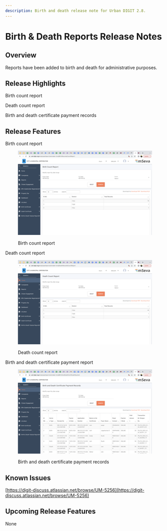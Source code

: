 ```yaml
---
description: Birth and death release note for Urban DIGIT 2.8.
---
```


# Birth & Death Reports Release Notes

## Overview

Reports have been added to birth and death for administrative purposes.

## Release Highlights

Birth count report

Death count report

Birth and death certificate payment records

## Release Features

Birth count report

<figure><img src="../../../.gitbook/assets/Screenshot 2023-02-17 at 8.28.52 AM.png" alt=""><figcaption><p>Birth count report</p></figcaption></figure>

Death count report

<figure><img src="../../../.gitbook/assets/Screenshot 2023-02-17 at 8.30.04 AM.png" alt=""><figcaption><p>Death count report</p></figcaption></figure>

Birth and death certificate payment report

<figure><img src="../../../.gitbook/assets/Screenshot 2023-02-17 at 8.31.00 AM (1).png" alt=""><figcaption><p>Birth and death certificate payment records</p></figcaption></figure>

## Known Issues

[https://digit-discuss.atlassian.net/browse/UM-5256](https://digit-discuss.atlassian.net/browse/UM-5256)

## Upcoming Release Features

None

